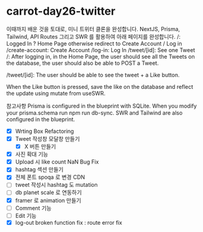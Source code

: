 # carrot-day26-twitter

이때까지 배운 것을 토대로, 미니 트위터 클론을 완성합니다.
NextJS, Prisma, Tailwind, API Routes 그리고 SWR 를 활용하여 아래 페이지를 완성합니다.
/: Logged In ? Home Page otherwise redirect to Create Account / Log in
/create-account: Create Account
/log-in: Log In
/tweet/[id]: See one Tweet
/:
After logging in, in the Home Page, the user should see all the Tweets on the database, the user should also be able to POST a Tweet.

/tweet/[id]:
The user should be able to see the tweet + a Like button.

When the Like button is pressed, save the like on the database and reflect the update using mutate from useSWR.

참고사항
Prisma is configured in the blueprint with SQLite.
When you modify your prisma.schema run npm run db-sync.
SWR and Tailwind are also configured in the blueprint.

- [x] Wrting Box Refactoring
- [x] Tweet 작성창 모달창 만들기
  - [x] X 버튼 만들기
- [x] 사진 확대 기능
- [x] Upload 시 like count NaN Bug Fix
- [x] hashtag 섹션 만들기
- [x] 전체 폰트 spoqa 로 변경 CDN
- [ ] tweet 작성시 hashtag 도 mutation
- [ ] db planet scale 로 연동하기
- [x] framer 로 animation 만들기
- [ ] Comment 기능
- [ ] Edit 기능
- [x] log-out broken function fix : route error fix
